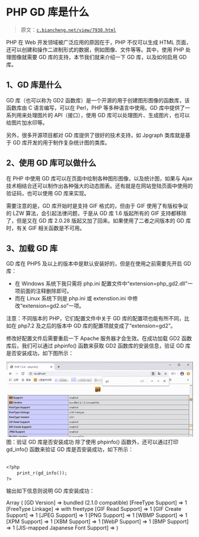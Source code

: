 # PHP GD 库是什么

> 原文：[`c.biancheng.net/view/7938.html`](http://c.biancheng.net/view/7938.html)

PHP 在 Web 开发领域被广泛应用的原因在于，PHP 不仅可以生成 HTML 页面，还可以创建和操作二进制形式的数据，例如图像、文件等等。其中，使用 PHP 处理图像就需要 GD 库的支持，本节我们就来介绍一下 GD 库，以及如何启用 GD 库。

## 1、GD 库是什么

GD 库（也可以称为 GD2 函数库）是一个开源的用于创建图形图像的函数库，该函数库由 C 语言编写，可以在 Perl，PHP 等多种语言中使用。GD 库中提供了一系列用来处理图片的 API（接口），使用 GD 库可以处理图片、生成图片，也可以给图片加水印等。

另外，很多开源项目都对 GD 库提供了很好的技术支持，如 Jpgraph 类库就是基于 GD 库开发的用于制作复杂统计图的类库。

## 2、使用 GD 库可以做什么

在 PHP 中使用 GD 库可以在页面中绘制各种图形图像，以及统计图，如果与 Ajax 技术相结合还可以制作出各种强大的动态图表。还有就是在网站登陆页面中使用的验证码，也可以使用 GD 库来实现。

需要注意的是，GD 库开始时是支持 GIF 格式的，但由于 GIF 使用了有版权争议的 LZW 算法，会引起法律问题，于是从 GD 库 1.6 版起所有的 GIF 支持都移除了，但是又在 GD 库 2.0.28 版起又加了回来。如果使用了二者之间版本的 GD 库时，有关 GIF 相关函数是不可用。

## 3、加载 GD 库

GD 库在 PHP5 及以上的版本中是默认安装好的，但是在使用之前需要先开启 GD 库：

*   在 Windows 系统下我只需将 php.ini 配置文件中“extension=php_gd2.dll”一项前面的注释删除即可。
*   而在 Linux 系统下则是 php.ini 或 extenstion.ini 中修改“extension=gd2.so”一项。

注意：不同版本的 PHP，它们配置文件中关于 GD 库的配置项也能有所不同，比如在 php7.2 及之后的版本中 GD 库的配置项就变成了“extension=gd2”。

修改好配置文件后需要重启一下 Apache 服务器才会生效。在成功加载 GD2 函数库后，我们可以通过 phpinfo() 函数来获取 GD2 函数库的安装信息，验证 GD 库是否安装成功，如下图所示：

![验证 GD 库是否安装成功](img/6efb08fe7b5e69418e5c94478507614b.png)
图：验证 GD 库是否安装成功
除了使用 phpinfo() 函数外，还可以通过打印 gd_info() 函数来验证 GD 库是否安装成功，如下所示：

```

<?php
    print_r(gd_info());
?>
```

输出如下信息则说明 GD 库安装成功：

Array ( [GD Version] => bundled (2.1.0 compatible) [FreeType Support] => 1 [FreeType Linkage] => with freetype [GIF Read Support] => 1 [GIF Create Support] => 1 [JPEG Support] => 1 [PNG Support] => 1 [WBMP Support] => 1 [XPM Support] => 1 [XBM Support] => 1 [WebP Support] => 1 [BMP Support] => 1 [JIS-mapped Japanese Font Support] => )